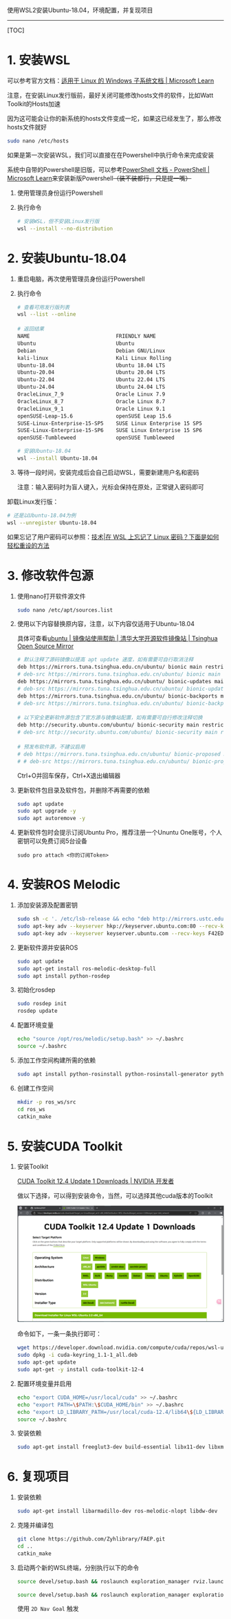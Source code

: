 使用WSL2安装Ubuntu-18.04，环境配置，并复现项目

----

[TOC]

# 1. 安装WSL

可以参考官方文档：[适用于 Linux 的 Windows 子系统文档 | Microsoft Learn](https://learn.microsoft.com/zh-cn/windows/wsl/)

注意，在安装Linux发行版前，最好关闭可能修改hosts文件的软件，比如Watt Toolkit的Hosts加速

因为这可能会让你的新系统的hosts文件变成一坨，如果这已经发生了，那么修改hosts文件就好

```bash
sudo nano /etc/hosts
```

如果是第一次安装WSL，我们可以直接在在Powershell中执行命令来完成安装

系统中自带的Powershell是旧版，可以参考[PowerShell 文档 - PowerShell | Microsoft Learn](https://learn.microsoft.com/zh-cn/powershell/?view=powershell-7.4)来安装新版Powershell~~（装不装都行，只是提一嘴）~~

1. 使用管理员身份运行Powershell

2. 执行命令

   ```bash
   # 安装WSL，但不安装Linux发行版
   wsl --install --no-distribution
   ```

# 2. 安装Ubuntu-18.04

1. 重启电脑，再次使用管理员身份运行Powershell

2. 执行命令

   ```bash
   # 查看可用发行版列表
   wsl --list --online
   
   # 返回结果
   NAME                            FRIENDLY NAME
   Ubuntu                          Ubuntu
   Debian                          Debian GNU/Linux
   kali-linux                      Kali Linux Rolling
   Ubuntu-18.04                    Ubuntu 18.04 LTS
   Ubuntu-20.04                    Ubuntu 20.04 LTS
   Ubuntu-22.04                    Ubuntu 22.04 LTS
   Ubuntu-24.04                    Ubuntu 24.04 LTS
   OracleLinux_7_9                 Oracle Linux 7.9
   OracleLinux_8_7                 Oracle Linux 8.7
   OracleLinux_9_1                 Oracle Linux 9.1
   openSUSE-Leap-15.6              openSUSE Leap 15.6
   SUSE-Linux-Enterprise-15-SP5    SUSE Linux Enterprise 15 SP5
   SUSE-Linux-Enterprise-15-SP6    SUSE Linux Enterprise 15 SP6
   openSUSE-Tumbleweed             openSUSE Tumbleweed
   ```

   ```bash
   # 安装Ubuntu-18.04
   wsl --install Ubuntu-18.04
   ```

3. 等待一段时间，安装完成后会自己启动WSL，需要新建用户名和密码

   注意：输入密码时为盲人键入，光标会保持在原处，正常键入密码即可

卸载Linux发行版：

```bash
# 还是以Ubuntu-18.04为例
wsl --unregister Ubuntu-18.04
```

如果忘记了用户密码可以参照：[技术|在 WSL 上忘记了 Linux 密码？下面是如何轻松重设的方法](https://linux.cn/article-13545-1.html)

# 3. 修改软件包源

1. 使用nano打开软件源文件

   ```bash
   sudo nano /etc/apt/sources.list
   ```

2. 使用以下内容替换原内容，注意，以下内容仅适用于Ubuntu-18.04

   具体可查看[ubuntu | 镜像站使用帮助 | 清华大学开源软件镜像站 | Tsinghua Open Source Mirror](https://mirrors.tuna.tsinghua.edu.cn/help/ubuntu/)

   ```bash
   # 默认注释了源码镜像以提高 apt update 速度，如有需要可自行取消注释
   deb https://mirrors.tuna.tsinghua.edu.cn/ubuntu/ bionic main restricted universe multiverse
   # deb-src https://mirrors.tuna.tsinghua.edu.cn/ubuntu/ bionic main restricted universe multiverse
   deb https://mirrors.tuna.tsinghua.edu.cn/ubuntu/ bionic-updates main restricted universe multiverse
   # deb-src https://mirrors.tuna.tsinghua.edu.cn/ubuntu/ bionic-updates main restricted universe multiverse
   deb https://mirrors.tuna.tsinghua.edu.cn/ubuntu/ bionic-backports main restricted universe multiverse
   # deb-src https://mirrors.tuna.tsinghua.edu.cn/ubuntu/ bionic-backports main restricted universe multiverse
   
   # 以下安全更新软件源包含了官方源与镜像站配置，如有需要可自行修改注释切换
   deb http://security.ubuntu.com/ubuntu/ bionic-security main restricted universe multiverse
   # deb-src http://security.ubuntu.com/ubuntu/ bionic-security main restricted universe multiverse
   
   # 预发布软件源，不建议启用
   # deb https://mirrors.tuna.tsinghua.edu.cn/ubuntu/ bionic-proposed main restricted universe multiverse
   # # deb-src https://mirrors.tuna.tsinghua.edu.cn/ubuntu/ bionic-proposed main restricted universe multiverse
   ```

   Ctrl+O并回车保存，Ctrl+X退出编辑器

3. 更新软件包目录及软件包，并删除不再需要的依赖

   ```bash
   sudo apt update
   sudo apt upgrade -y
   sudo apt autoremove -y
   ```

4. 更新软件包时会提示订阅Ubuntu Pro，推荐注册一个Ununtu One账号，个人密钥可以免费订阅5台设备

   ```
   sudo pro attach <你的订阅Token>
   ```

# 4. 安装ROS Melodic

1. 添加安装源及配置密钥

   ```bash
   sudo sh -c '. /etc/lsb-release && echo "deb http://mirrors.ustc.edu.cn/ros/ubuntu/ $DISTRIB_CODENAME main" > /etc/apt/sources.list.d/ros-latest.list'
   sudo apt-key adv --keyserver hkp://keyserver.ubuntu.com:80 --recv-key 421C365BD9FF1F717815A3895523BAEEB01FA116
   sudo apt-key adv --keyserver keyserver.ubuntu.com --recv-keys F42ED6FBAB17C654
   ```

2. 更新软件源并安装ROS

   ```bash
   sudo apt update
   sudo apt-get install ros-melodic-desktop-full
   sudo apt install python-rosdep
   ```

3. 初始化rosdep

   ```bash
   sudo rosdep init
   rosdep update
   ```

4. 配置环境变量

   ```bash
   echo "source /opt/ros/melodic/setup.bash" >> ~/.bashrc
   source ~/.bashrc
   ```

5. 添加工作空间构建所需的依赖

   ```bash
   sudo apt install python-rosinstall python-rosinstall-generator python-wstool build-essential
   ```

6. 创建工作空间

   ````bash
   mkdir -p ros_ws/src
   cd ros_ws
   catkin_make
   ````

# 5. 安装CUDA Toolkit

1. 安装Toolkit

   [CUDA Toolkit 12.4 Update 1 Downloads | NVIDIA 开发者](https://developer.nvidia.cn/cuda-downloads)

   做以下选择，可以得到安装命令，当然，可以选择其他cuda版本的Toolkit

   <img src="images/cuda.png" style="zoom:50%;" />

   命令如下，一条一条执行即可：

    ```bash
    wget https://developer.download.nvidia.com/compute/cuda/repos/wsl-ubuntu/x86_64/cuda-keyring_1.1-1_all.deb
    sudo dpkg -i cuda-keyring_1.1-1_all.deb
    sudo apt-get update
    sudo apt-get -y install cuda-toolkit-12-4
    ```

2. 配置环境变量并启用

   ```bash
   echo "export CUDA_HOME=/usr/local/cuda" >> ~/.bashrc
   echo "export PATH=\$PATH:\$CUDA_HOME/bin" >> ~/.bashrc
   echo "export LD_LIBRARY_PATH=/usr/local/cuda-12.4/lib64\${LD_LIBRARY_PATH:+:\${LD_LIBRARY_PATH}}" >> ~/.bashrc
   source ~/.bashrc
   ```

3. 安装依赖

   ```bash
   sudo apt-get install freeglut3-dev build-essential libx11-dev libxmu-dev libxi-dev libgl1-mesa-glx libglu1-mesa libglu1-mesa-dev
   ```

# 6. 复现项目

1. 安装依赖

   ```bash
   sudo apt-get install libarmadillo-dev ros-melodic-nlopt libdw-dev
   ```

2. 克隆并编译包

   ```bash
   git clone https://github.com/Zyhlibrary/FAEP.git
   cd ..
   catkin_make
   ```

3. 启动两个新的WSL终端，分别执行以下的命令

   ```bash
   source devel/setup.bash && roslaunch exploration_manager rviz.launch
   ```

   ```bash
   source devel/setup.bash && roslaunch exploration_manager exploration.launch
   ```

   使用 `2D Nav Goal` 触发
